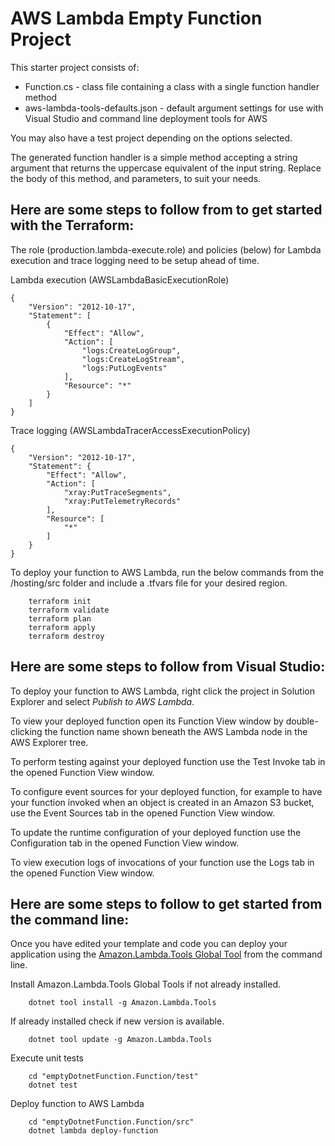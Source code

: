 # AWS Lambda Empty Function Project

This starter project consists of:
* Function.cs - class file containing a class with a single function handler method
* aws-lambda-tools-defaults.json - default argument settings for use with Visual Studio and command line deployment tools for AWS

You may also have a test project depending on the options selected.

The generated function handler is a simple method accepting a string argument that returns the uppercase equivalent of the input string. Replace the body of this method, and parameters, to suit your needs. 

## Here are some steps to follow from to get started with the Terraform:

The role (production.lambda-execute.role) and policies (below) for Lambda execution and trace logging need to be setup ahead of time.

Lambda execution (AWSLambdaBasicExecutionRole)
```
{
    "Version": "2012-10-17",
    "Statement": [
        {
            "Effect": "Allow",
            "Action": [
                "logs:CreateLogGroup",
                "logs:CreateLogStream",
                "logs:PutLogEvents"
            ],
            "Resource": "*"
        }
    ]
}
```

Trace logging (AWSLambdaTracerAccessExecutionPolicy)
```
{
    "Version": "2012-10-17",
    "Statement": {
        "Effect": "Allow",
        "Action": [
            "xray:PutTraceSegments",
            "xray:PutTelemetryRecords"
        ],
        "Resource": [
            "*"
        ]
    }
}
```  

To deploy your function to AWS Lambda, run the below commands from the /hosting/src folder and include a .tfvars file for your desired region. 

```
    terraform init
    terraform validate
    terraform plan
    terraform apply
    terraform destroy
```

## Here are some steps to follow from Visual Studio:

To deploy your function to AWS Lambda, right click the project in Solution Explorer and select *Publish to AWS Lambda*.

To view your deployed function open its Function View window by double-clicking the function name shown beneath the AWS Lambda node in the AWS Explorer tree.

To perform testing against your deployed function use the Test Invoke tab in the opened Function View window.

To configure event sources for your deployed function, for example to have your function invoked when an object is created in an Amazon S3 bucket, use the Event Sources tab in the opened Function View window.

To update the runtime configuration of your deployed function use the Configuration tab in the opened Function View window.

To view execution logs of invocations of your function use the Logs tab in the opened Function View window.

## Here are some steps to follow to get started from the command line:

Once you have edited your template and code you can deploy your application using the [Amazon.Lambda.Tools Global Tool](https://github.com/aws/aws-extensions-for-dotnet-cli#aws-lambda-amazonlambdatools) from the command line.

Install Amazon.Lambda.Tools Global Tools if not already installed.
```
    dotnet tool install -g Amazon.Lambda.Tools
```

If already installed check if new version is available.
```
    dotnet tool update -g Amazon.Lambda.Tools
```

Execute unit tests
```
    cd "emptyDotnetFunction.Function/test"
    dotnet test
```

Deploy function to AWS Lambda
```
    cd "emptyDotnetFunction.Function/src"
    dotnet lambda deploy-function
```
